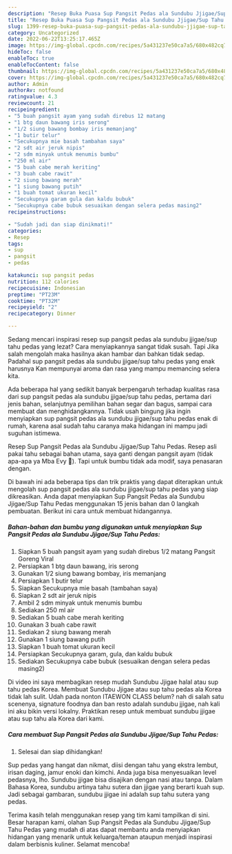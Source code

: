 ```yaml
---
description: "Resep Buka Puasa Sup Pangsit Pedas ala Sundubu Jjigae/Sup Tahu PedasAnti Ribet"
title: "Resep Buka Puasa Sup Pangsit Pedas ala Sundubu Jjigae/Sup Tahu PedasAnti Ribet"
slug: 1399-resep-buka-puasa-sup-pangsit-pedas-ala-sundubu-jjigae-sup-tahu-pedasanti-ribet
category: Uncategorized
date: 2022-06-22T13:25:17.465Z
image: https://img-global.cpcdn.com/recipes/5a431237e50ca7a5/680x482cq70/sup-pangsit-pedas-ala-sundubu-jjigaesup-tahu-pedas-foto-resep-utama.jpg
hideToc: false
enableToc: true
enableTocContent: false
thumbnail: https://img-global.cpcdn.com/recipes/5a431237e50ca7a5/680x482cq70/sup-pangsit-pedas-ala-sundubu-jjigaesup-tahu-pedas-foto-resep-utama.jpg
cover: https://img-global.cpcdn.com/recipes/5a431237e50ca7a5/680x482cq70/sup-pangsit-pedas-ala-sundubu-jjigaesup-tahu-pedas-foto-resep-utama.jpg
author: Admin
authorAv: notfound
ratingvalue: 4.3
reviewcount: 21
recipeingredient:
- "5 buah pangsit ayam yang sudah direbus 12 matang                      Pangsit Goreng Viral"
- "1 btg daun bawang iris serong"
- "1/2 siung bawang bombay iris memanjang"
- "1 butir telur"
- "Secukupnya mie basah tambahan saya"
- "2 sdt air jeruk nipis"
- "2 sdm minyak untuk menumis bumbu"
- "250 ml air"
- "5 buah cabe merah keriting"
- "3 buah cabe rawit"
- "2 siung bawang merah"
- "1 siung bawang putih"
- "1 buah tomat ukuran kecil"
- "Secukupnya garam gula dan kaldu bubuk"
- "Secukupnya cabe bubuk sesuaikan dengan selera pedas masing2"
recipeinstructions:

- "Sudah jadi dan siap dinikmati!"
categories:
- Resep
tags:
- sup
- pangsit
- pedas

katakunci: sup pangsit pedas 
nutrition: 112 calories
recipecuisine: Indonesian
preptime: "PT23M"
cooktime: "PT32M"
recipeyield: "2"
recipecategory: Dinner

---
```



Sedang mencari inspirasi resep sup pangsit pedas ala sundubu jjigae/sup tahu pedas yang lezat? Cara menyiapkannya sangat tidak susah. Tapi Jika salah mengolah maka hasilnya akan hambar dan bahkan tidak sedap. Padahal sup pangsit pedas ala sundubu jjigae/sup tahu pedas yang enak harusnya Kan mempunyai aroma dan rasa yang mampu memancing selera kita.


Ada beberapa hal yang sedikit banyak berpengaruh terhadap kualitas rasa dari sup pangsit pedas ala sundubu jjigae/sup tahu pedas, pertama dari jenis bahan, selanjutnya pemilihan bahan segar dan bagus, sampai cara membuat dan menghidangkannya. Tidak usah bingung jika ingin menyiapkan sup pangsit pedas ala sundubu jjigae/sup tahu pedas enak di rumah, karena asal sudah tahu caranya maka hidangan ini mampu jadi suguhan istimewa.

Resep Sup Pangsit Pedas ala Sundubu Jjigae/Sup Tahu Pedas. Resep asli pakai tahu sebagai bahan utama, saya ganti dengan pangsit ayam (tidak apa-apa ya Mba Evy 🙏). Tapi untuk bumbu tidak ada modif, saya penasaran dengan.


Di bawah ini ada beberapa tips dan trik praktis yang dapat diterapkan untuk mengolah sup pangsit pedas ala sundubu jjigae/sup tahu pedas yang siap dikreasikan. Anda dapat menyiapkan Sup Pangsit Pedas ala Sundubu Jjigae/Sup Tahu Pedas menggunakan 15 jenis bahan dan 0 langkah pembuatan. Berikut ini cara untuk membuat hidangannya.

<!--inarticleads1-->

##### Bahan-bahan dan bumbu yang digunakan untuk menyiapkan Sup Pangsit Pedas ala Sundubu Jjigae/Sup Tahu Pedas:

1. Siapkan 5 buah pangsit ayam yang sudah direbus 1/2 matang                      Pangsit Goreng Viral
1. Persiapkan 1 btg daun bawang, iris serong
1. Gunakan 1/2 siung bawang bombay, iris memanjang
1. Persiapkan 1 butir telur
1. Siapkan Secukupnya mie basah (tambahan saya)
1. Siapkan 2 sdt air jeruk nipis
1. Ambil 2 sdm minyak untuk menumis bumbu
1. Sediakan 250 ml air
1. Sediakan 5 buah cabe merah keriting
1. Gunakan 3 buah cabe rawit
1. Sediakan 2 siung bawang merah
1. Gunakan 1 siung bawang putih
1. Siapkan 1 buah tomat ukuran kecil
1. Persiapkan Secukupnya garam, gula, dan kaldu bubuk
1. Sediakan Secukupnya cabe bubuk (sesuaikan dengan selera pedas masing2)


Di video ini saya membagikan resep mudah Sundubu Jjigae halal atau sup tahu pedas Korea. Membuat Sundubu Jjigae atau sup tahu pedas ala Korea tidak lah sulit. Udah pada nonton ITAEWON CLASS belum? nah di salah satu scenenya, signature foodnya dan ban resto adalah sundubu jjigae, nah kali ini aku bikin versi lokalny. Praktikan resep untuk membuat sundubu jjigae atau sup tahu ala Korea dari kami. 

<!--inarticleads2-->

##### Cara membuat Sup Pangsit Pedas ala Sundubu Jjigae/Sup Tahu Pedas:


1. Selesai dan siap dihidangkan!

Sup pedas yang hangat dan nikmat, diisi dengan tahu yang ekstra lembut, irisan daging, jamur enoki dan kimchi. Anda juga bisa menyesuaikan level pedasnya, lho. Sundubu jjigae bisa disajikan dengan nasi atau tanpa. Dalam Bahasa Korea, sundubu artinya tahu sutera dan jjigae yang berarti kuah sup. Jadi sebagai gambaran, sundubu jjigae ini adalah sup tahu sutera yang pedas. 

Terima kasih telah menggunakan resep yang tim kami tampilkan di sini. Besar harapan kami, olahan Sup Pangsit Pedas ala Sundubu Jjigae/Sup Tahu Pedas yang mudah di atas dapat membantu anda menyiapkan hidangan yang menarik untuk keluarga/teman ataupun menjadi inspirasi dalam berbisnis kuliner. Selamat mencoba!
